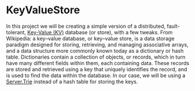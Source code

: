 # KeyValueStore

In this project we will be creating a simple version of a distributed, fault-tolerant, [Key-Value (KV)](https://en.wikipedia.org/wiki/Key%E2%80%93value_database)
database (or store), with a few tweaks. From Wikipedia: a key–value database, or key–value store, is a
data storage paradigm designed for storing, retrieving, and managing associative arrays, and a data
structure more commonly known today as a dictionary or hash table. Dictionaries contain a collection of
objects, or records, which in turn have many different fields within them, each containing data. These
records are stored and retrieved using a key that uniquely identifies the record, and is used to find the
data within the database. In our case, we will be using a [Server.Trie](https://en.wikipedia.org/wiki/Trie) instead of a hash table for storing the
keys.